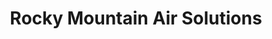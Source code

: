 ---
title: "Rocky Mountain Air Solutions"
url: /grand-junction/rocky-mountain-air-solutions/
shop: trade
---